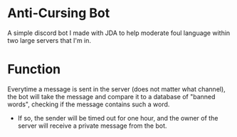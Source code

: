 # Anti-Cursing Bot
A simple discord bot I made with JDA to help moderate foul language within two large servers that I'm in. 

# Function
Everytime a message is sent in the server (does not matter what channel), the bot will take the message and compare it to a database of "banned words", checking if the message contains such a word. 

- If so, the sender will be timed out for one hour, and the owner of the server will receive a private message from the bot. 

